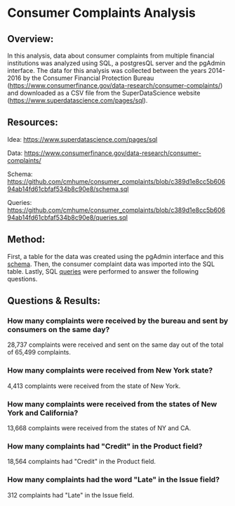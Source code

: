 # Consumer Complaints Analysis

## Overview:

In this analysis, data about consumer complaints from multiple financial institutions was analyzed using SQL, a postgresQL server and the pgAdmin interface.  The data for this analysis was collected between the years 2014-2016 by the Consumer Financial Protection Bureau (https://www.consumerfinance.gov/data-research/consumer-complaints/) and downloaded as a CSV file from the SuperDataScience website (https://www.superdatascience.com/pages/sql).


## Resources:


Idea: https://www.superdatascience.com/pages/sql


Data: https://www.consumerfinance.gov/data-research/consumer-complaints/


Schema: https://github.com/cmhume/consumer_complaints/blob/c389d1e8cc5b60694ab14fd61cbfaf534b8c90e8/schema.sql


Queries: https://github.com/cmhume/consumer_complaints/blob/c389d1e8cc5b60694ab14fd61cbfaf534b8c90e8/queries.sql


## Method:


First, a table for the data was created using the pgAdmin interface and this [schema](https://github.com/cmhume/consumer_complaints/blob/c389d1e8cc5b60694ab14fd61cbfaf534b8c90e8/schema.sql).  Then, the consumer complaint data was imported into the SQL table.  Lastly, SQL [queries](https://github.com/cmhume/consumer_complaints/blob/c389d1e8cc5b60694ab14fd61cbfaf534b8c90e8/queries.sql) were performed to answer the following questions. 


## Questions & Results:


### How many complaints were received by the bureau and sent by consumers on the same day?


28,737 complaints were received and sent on the same day out of the total of 65,499 complaints.


### How many complaints were received from New York state?


4,413 complaints were received from the state of New York.


### How many complaints were received from the states of New York and California? 


13,668 complaints were received from the states of NY and CA.


### How many complaints had "Credit" in the Product field?


18,564 complaints had "Credit" in the Product field.


### How many complaints had the word "Late" in the Issue field?


312 complaints had "Late" in the Issue field.
